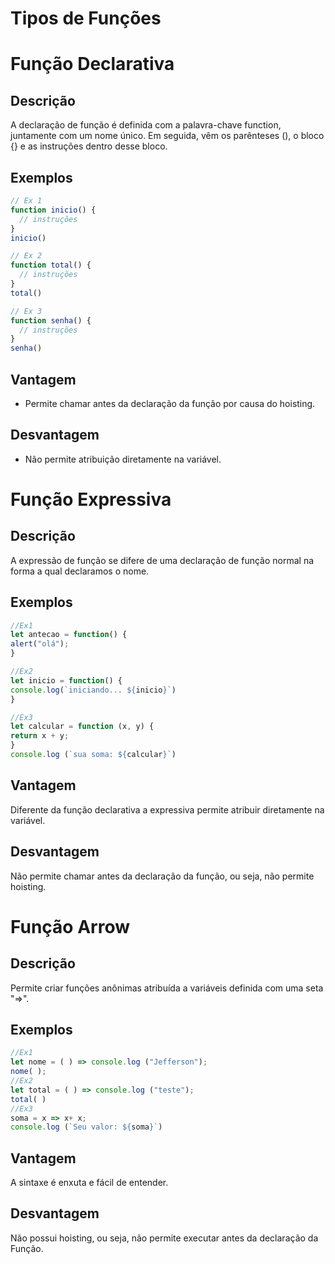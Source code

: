 # Tipos de Funções


# Função Declarativa

## Descrição
A declaração de função é definida com a palavra-chave function, juntamente com um nome único. Em seguida, vêm os parênteses (), o bloco {} e as instruções dentro desse bloco.

## Exemplos

```javascript
// Ex 1
function inicio() {
  // instruções
}
inicio()

// Ex 2
function total() {
  // instruções
}
total()

// Ex 3
function senha() {
  // instruções
}
senha()
```
## Vantagem
- Permite chamar antes da declaração da função por causa do hoisting.
## Desvantagem
- Não permite atribuição diretamente na variável.



# Função Expressiva

## Descrição 

A expressão de função se difere de uma declaração de função normal na forma a qual declaramos o nome. 

## Exemplos

```javascript
//Ex1
let antecao = function() {
alert("olá");
}

//Ex2
let inicio = function() {
console.log(`iniciando... ${inicio}`)
}

//Ex3
let calcular = function (x, y) {
return x + y;
}
console.log (`sua soma: ${calcular}`)
```

## Vantagem
 Diferente da função declarativa a expressiva permite atribuir diretamente na variável. 

## Desvantagem
Não permite chamar antes da declaração da função, ou seja, não permite hoisting.

# Função Arrow 
## Descrição 
Permite criar funções anônimas atribuída a variáveis definida com uma seta "=>".

## Exemplos 

```javascript
//Ex1 
let nome = ( ) => console.log ("Jefferson");
nome( );
//Ex2
let total = ( ) => console.log ("teste");
total( )
//Ex3
soma = x => x+ x;
console.log (`Seu valor: ${soma}`)
```
## Vantagem
A sintaxe é enxuta e fácil de entender.
## Desvantagem
Não possui hoisting, ou seja, não permite executar antes da declaração da Função.
